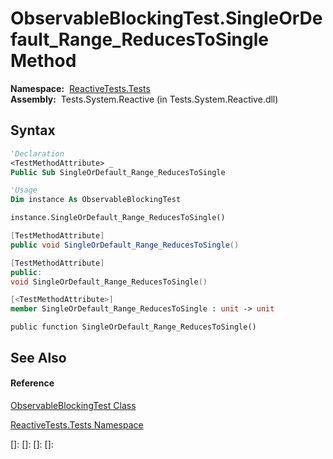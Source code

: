 # ObservableBlockingTest.SingleOrDefault\_Range\_ReducesToSingle Method

**Namespace:**  [ReactiveTests.Tests](ReactiveTests.Tests\ReactiveTests.Tests.md)  
**Assembly:**  Tests.System.Reactive (in Tests.System.Reactive.dll)

## Syntax

```vb
'Declaration
<TestMethodAttribute> _
Public Sub SingleOrDefault_Range_ReducesToSingle
```

```vb
'Usage
Dim instance As ObservableBlockingTest

instance.SingleOrDefault_Range_ReducesToSingle()
```

```csharp
[TestMethodAttribute]
public void SingleOrDefault_Range_ReducesToSingle()
```

```c++
[TestMethodAttribute]
public:
void SingleOrDefault_Range_ReducesToSingle()
```

```fsharp
[<TestMethodAttribute>]
member SingleOrDefault_Range_ReducesToSingle : unit -> unit 
```

```jscript
public function SingleOrDefault_Range_ReducesToSingle()
```

## See Also

#### Reference

[ObservableBlockingTest Class](ObservableBlockingTest\ObservableBlockingTest.md)

[ReactiveTests.Tests Namespace](ReactiveTests.Tests\ReactiveTests.Tests.md)

[]: 
[]: 
[]: 
[]: 